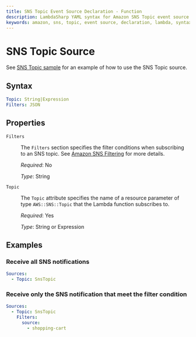 ```yaml
---
title: SNS Topic Event Source Declaration - Function
description: LambdaSharp YAML syntax for Amazon SNS Topic event source
keywords: amazon, sns, topic, event source, declaration, lambda, syntax, yaml, cloudformation
---
```

# SNS Topic Source

See [SNS Topic sample](https://github.com/LambdaSharp/LambdaSharpTool/tree/master/Samples/SnsSample/) for an example of how to use the SNS Topic source.

## Syntax

```yaml
Topic: String|Expression
Filters: JSON
```

## Properties

<dl>

<dt><code>Filters</code></dt>
<dd>

The <code>Filters</code> section specifies the filter conditions when subscribing to an SNS topic. See <a href="https://docs.aws.amazon.com/sns/latest/dg/sns-message-filtering.html">Amazon SNS Filtering</a> for more details.

<i>Required</i>: No

<i>Type</i>: String
</dd>

<dt><code>Topic</code></dt>
<dd>

The <code>Topic</code> attribute specifies the name of a resource parameter of type <code>AWS::SNS::Topic</code> that the Lambda function subscribes to.

<i>Required</i>: Yes

<i>Type</i>: String or Expression
</dd>

</dl>

## Examples

### Receive all SNS notifications

```yaml
Sources:
  - Topic: SnsTopic
```

### Receive only the SNS notification that meet the filter condition

```yaml
Sources:
  - Topic: SnsTopic
    Filters:
      source:
        - shopping-cart
```